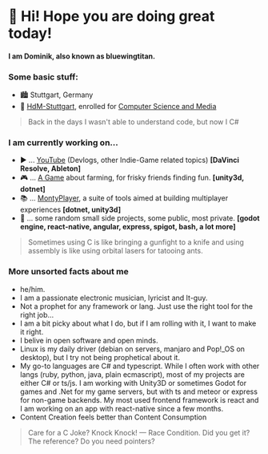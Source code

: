 # 👋 Hi! Hope you are doing great today!
#### I am Dominik, also known as bluewingtitan.

### Some basic stuff:
- 🏙️ Stuttgart, Germany
- 🏫 [HdM-Stuttgart](https://www.hdm-stuttgart.de/en), enrolled for [Computer Science and Media](https://www.hdm-stuttgart.de/en/prospective_students/academic_programs/bachelor_programs/steckbrief?sgang_ID=550033)

> Back in the days I wasn't able to understand code, but now I C#

### I am currently working on...
- ▶️ ... [YouTube](https://www.youtube.com/channel/UCYJK_p4j89fJDlEQ5-gDoiA/videos) (Devlogs, other Indie-Game related topics) **\[DaVinci Resolve, Ableton\]**
- 🎮 ... [A Game](https://github.com/Five-Thousand-Kings/FriskyFarmers) about farming, for frisky friends finding fun. **\[unity3d, dotnet]**
- 📚 ... [MontyPlayer](https://github.com/Five-Thousand-Kings/MontyPlayer), a suite of tools aimed at building multiplayer experiences **\[dotnet, unity3d\]**
- 🎲 ... some random small side projects, some public, most private. **\[godot engine, react-native, angular, express, spigot, bash, a lot more\]**

> Sometimes using C is like bringing a gunfight to a knife and using assembly is like using orbital lasers for tatooing ants.

### More unsorted facts about me
- he/him.
- I am a passionate electronic musician, lyricist and It-guy.
- Not a prophet for any framework or lang. Just use the right tool for the right job...
- I am a bit picky about what I do, but if I am rolling with it, I want to make it right.
- I belive in open software and open minds.
- Linux is my daily driver (debian on servers, manjaro and Pop!\_OS on desktop), but I try not being prophetical about it.
- My go-to languages are C# and typescript. While I often work with other langs (ruby, python, java, plain ecmascript), most of my projects are either C# or ts/js. I am working with Unity3D or sometimes Godot for games and .Net for my game servers, but with ts and meteor or express for non-game backends. My most used frontend framework is react and I am working on an app with react-native since a few months.
- Content Creation feels better than Content Consumption

> Care for a C Joke? Knock Knock! — Race Condition. Did you get it? The reference? Do you need pointers?
